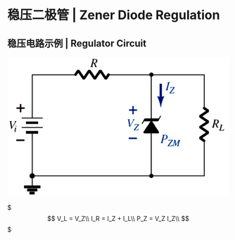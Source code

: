 # 稳压二极管 | Zener Diode Regulation

## 稳压电路示例 | Regulator Circuit

![稳压电路示例](.稳压二极管/稳压电路示例.png)

$$$
V_L = V_Z\\
I_R = I_Z + I_L\\
P_Z = V_Z I_Z\\
$$$
